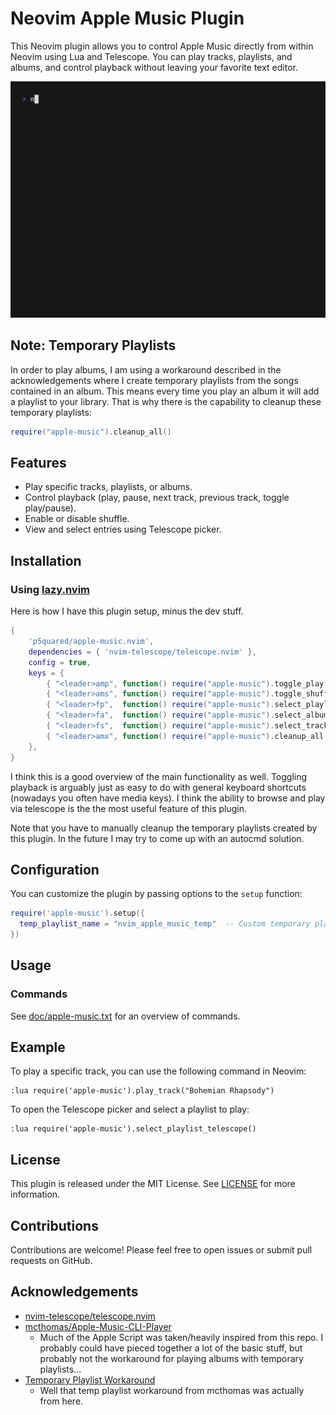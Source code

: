 # Neovim Apple Music Plugin

This Neovim plugin allows you to control Apple Music directly from within Neovim using Lua and Telescope. You can play tracks, playlists, and albums, and control playback without leaving your favorite text editor.

![Demo of Selecting Album via Telescope](demos/select_album.gif)

## Note: Temporary Playlists
In order to play albums, I am using a workaround described in the acknowledgements where I create temporary playlists from the songs contained in an album. This means every time you play an album it will add a playlist to your library. That is why there is the capability to cleanup these temporary playlists:
```lua
require("apple-music").cleanup_all()
```

## Features

- Play specific tracks, playlists, or albums.
- Control playback (play, pause, next track, previous track, toggle play/pause).
- Enable or disable shuffle.
- View and select entries using Telescope picker.

## Installation

### Using [lazy.nvim](https://github.com/folke/lazy.nvim)

Here is how I have this plugin setup, minus the dev stuff.

```lua
{
    'p5quared/apple-music.nvim',
    dependencies = { 'nvim-telescope/telescope.nvim' },
    config = true,
    keys = {
        { "<leader>amp", function() require("apple-music").toggle_play() end,               desc = "Toggle [P]layback" },
        { "<leader>ams", function() require("apple-music").toggle_shuffle() end,            desc = "Toggle [S]huffle" },
        { "<leader>fp",  function() require("apple-music").select_playlist_telescope() end, desc = "[F]ind [P]laylists" },
        { "<leader>fa",  function() require("apple-music").select_album_telescope() end,    desc = "[F]ind [A]lbum" },
        { "<leader>fs",  function() require("apple-music").select_track_telescope() end,    desc = "[F]ind [S]ong" },
        { "<leader>amx", function() require("apple-music").cleanup_all() end,               desc = "Cleanup Temp Playlists" },
    },
}
```

I think this is a good overview of the main functionality as well.
Toggling playback is arguably just as easy to do with general keyboard shortcuts
(nowadays you often have media keys). I think the ability to browse
and play via telescope is the the most useful feature of this plugin.

Note that you have to manually cleanup the temporary playlists created by this plugin.
In the future I may try to come up with an autocmd solution.

## Configuration

You can customize the plugin by passing options to the `setup` function:

```lua
require('apple-music').setup({
  temp_playlist_name = "nvim_apple_music_temp"  -- Custom temporary playlist name
})
```

## Usage

### Commands

See [doc/apple-music.txt](doc/apple-music.txt) for an overview of commands.

## Example

To play a specific track, you can use the following command in Neovim:

```vim
:lua require('apple-music').play_track("Bohemian Rhapsody")
```

To open the Telescope picker and select a playlist to play:

```vim
:lua require('apple-music').select_playlist_telescope()
```

## License

This plugin is released under the MIT License. See [LICENSE](./LICENSE) for more information.

## Contributions

Contributions are welcome! Please feel free to open issues or submit pull requests on GitHub.

## Acknowledgements

- [nvim-telescope/telescope.nvim](https://github.com/nvim-telescope/telescope.nvim)
- [mcthomas/Apple-Music-CLI-Player](https://github.com/mcthomas/Apple-Music-CLI-Player)
    - Much of the Apple Script was taken/heavily inspired from this repo.
    I probably could have pieced together a lot of the basic stuff, but probably
    not the workaround for playing albums with temporary playlists...
- [Temporary Playlist Workaround](https://discussions.apple.com/thread/1053355?sortBy=best)
    - Well that temp playlist workaround from mcthomas was actually from here.
